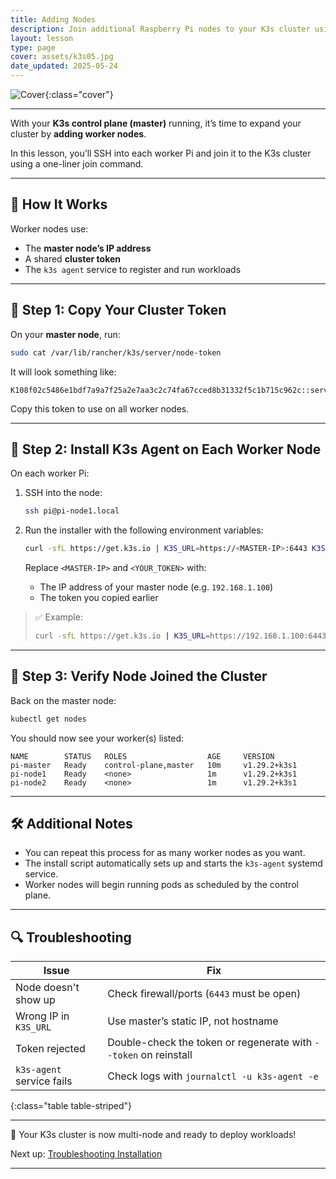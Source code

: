 ```yaml
---
title: Adding Nodes
description: Join additional Raspberry Pi nodes to your K3s cluster using the shared token and master node address.
layout: lesson
type: page
cover: assets/k3s05.jpg
date_updated: 2025-05-24
---
```


![Cover]({{page.cover}}){:class="cover"}

---

With your **K3s control plane (master)** running, it’s time to expand your cluster by **adding worker nodes**.

In this lesson, you’ll SSH into each worker Pi and join it to the K3s cluster using a one-liner join command.

---

## 🧠 How It Works

Worker nodes use:

- The **master node’s IP address**
- A shared **cluster token**
- The `k3s agent` service to register and run workloads

---

## 🔑 Step 1: Copy Your Cluster Token

On your **master node**, run:

```bash
sudo cat /var/lib/rancher/k3s/server/node-token
````

It will look something like:

```text
K108f02c5486e1bdf7a9a7f25a2e7aa3c2c74fa67cced8b31332f5c1b715c962c::server:5bc9c3f0d9249...
```

Copy this token to use on all worker nodes.

---

## 🔧 Step 2: Install K3s Agent on Each Worker Node

On each worker Pi:

1. SSH into the node:

   ```bash
   ssh pi@pi-node1.local
   ```

2. Run the installer with the following environment variables:

   ```bash
   curl -sfL https://get.k3s.io | K3S_URL=https://<MASTER-IP>:6443 K3S_TOKEN=<YOUR_TOKEN> sh -
   ```

   Replace `<MASTER-IP>` and `<YOUR_TOKEN>` with:

   - The IP address of your master node (e.g. `192.168.1.100`)
   - The token you copied earlier

> ✅ Example:
>
> ```bash
> curl -sfL https://get.k3s.io | K3S_URL=https://192.168.1.100:6443 K3S_TOKEN=K108f0... sh -
> ```

---

## 🧪 Step 3: Verify Node Joined the Cluster

Back on the master node:

```bash
kubectl get nodes
```

You should now see your worker(s) listed:

```plaintext
NAME        STATUS   ROLES                  AGE     VERSION
pi-master   Ready    control-plane,master   10m     v1.29.2+k3s1
pi-node1    Ready    <none>                 1m      v1.29.2+k3s1
pi-node2    Ready    <none>                 1m      v1.29.2+k3s1
```

---

## 🛠 Additional Notes

- You can repeat this process for as many worker nodes as you want.
- The install script automatically sets up and starts the `k3s-agent` systemd service.
- Worker nodes will begin running pods as scheduled by the control plane.

---

## 🔍 Troubleshooting

| Issue                     | Fix                                                              |
| ------------------------- | ---------------------------------------------------------------- |
| Node doesn't show up      | Check firewall/ports (`6443` must be open)                       |
| Wrong IP in `K3S_URL`     | Use master’s static IP, not hostname                             |
| Token rejected            | Double-check the token or regenerate with `--token` on reinstall |
| `k3s-agent` service fails | Check logs with `journalctl -u k3s-agent -e`                     |
{:class="table table-striped"}

---

🎉 Your K3s cluster is now multi-node and ready to deploy workloads!

Next up: [Troubleshooting Installation](07_troubleshooting_install)

---
